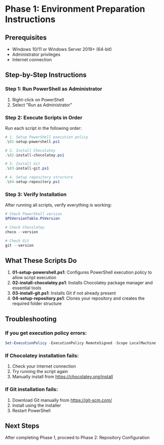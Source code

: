 # Phase 1: Environment Preparation Instructions

## Prerequisites
- Windows 10/11 or Windows Server 2019+ (64-bit)
- Administrator privileges
- Internet connection

## Step-by-Step Instructions

### Step 1: Run PowerShell as Administrator
1. Right-click on PowerShell
2. Select "Run as Administrator"

### Step 2: Execute Scripts in Order
Run each script in the following order:

```powershell
# 1. Setup PowerShell execution policy
.\01-setup-powershell.ps1

# 2. Install Chocolatey
.\02-install-chocolatey.ps1

# 3. Install Git
.\03-install-git.ps1

# 4. Setup repository structure
.\04-setup-repository.ps1
```

### Step 3: Verify Installation
After running all scripts, verify everything is working:

```powershell
# Check PowerShell version
$PSVersionTable.PSVersion

# Check Chocolatey
choco --version

# Check Git
git --version
```

## What These Scripts Do

1. **01-setup-powershell.ps1**: Configures PowerShell execution policy to allow script execution
2. **02-install-chocolatey.ps1**: Installs Chocolatey package manager and essential tools
3. **03-install-git.ps1**: Installs Git if not already present
4. **04-setup-repository.ps1**: Clones your repository and creates the required folder structure

## Troubleshooting

### If you get execution policy errors:
```powershell
Set-ExecutionPolicy -ExecutionPolicy RemoteSigned -Scope LocalMachine -Force
```

### If Chocolatey installation fails:
1. Check your internet connection
2. Try running the script again
3. Manually install from https://chocolatey.org/install

### If Git installation fails:
1. Download Git manually from https://git-scm.com/
2. Install using the installer
3. Restart PowerShell

## Next Steps
After completing Phase 1, proceed to Phase 2: Repository Configuration
